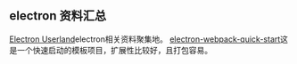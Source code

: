 ## electron 资料汇总


[Electron Userland](https://github.com/electron-userland)electron相关资料聚集地。
[electron-webpack-quick-start](https://github.com/electron-userland/electron-webpack-quick-start)这是一个快速启动的模板项目，扩展性比较好，且打包容易。

